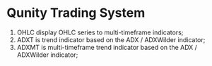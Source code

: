 # Qunity Trading System

1. OHLC display OHLC series to multi-timeframe indicators;
2. ADXT is trend indicator based on the ADX / ADXWilder indicator;
3. ADXMT is multi-timeframe trend indicator based on the ADX / ADXWilder indicator;
